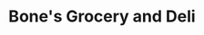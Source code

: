 ---
title: "Bone's Grocery and Deli"
url: /huntingtown/bones-grocery-and-deli/
shop: Lebensmittel
---